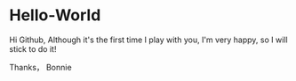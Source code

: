 # Hello-World
Hi Github,
  Although it's the first time I play with you, I'm very happy, so I will stick to do it!
  
Thanks，
Bonnie
